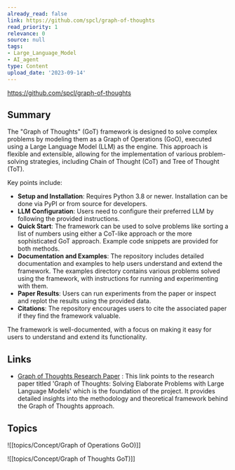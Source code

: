 ```yaml
---
already_read: false
link: https://github.com/spcl/graph-of-thoughts
read_priority: 1
relevance: 0
source: null
tags:
- Large_Language_Model
- AI_agent
type: Content
upload_date: '2023-09-14'
---
```


https://github.com/spcl/graph-of-thoughts
## Summary

The "Graph of Thoughts" (GoT) framework is designed to solve complex problems by modeling them as a Graph of Operations (GoO), executed using a Large Language Model (LLM) as the engine. This approach is flexible and extensible, allowing for the implementation of various problem-solving strategies, including Chain of Thought (CoT) and Tree of Thought (ToT).

Key points include:

- **Setup and Installation**: Requires Python 3.8 or newer. Installation can be done via PyPI or from source for developers.
- **LLM Configuration**: Users need to configure their preferred LLM by following the provided instructions.
- **Quick Start**: The framework can be used to solve problems like sorting a list of numbers using either a CoT-like approach or the more sophisticated GoT approach. Example code snippets are provided for both methods.
- **Documentation and Examples**: The repository includes detailed documentation and examples to help users understand and extend the framework. The examples directory contains various problems solved using the framework, with instructions for running and experimenting with them.
- **Paper Results**: Users can run experiments from the paper or inspect and replot the results using the provided data.
- **Citations**: The repository encourages users to cite the associated paper if they find the framework valuable.

The framework is well-documented, with a focus on making it easy for users to understand and extend its functionality.
## Links

- [Graph of Thoughts Research Paper](https://arxiv.org/pdf/2308.09687.pdf) : This link points to the research paper titled 'Graph of Thoughts: Solving Elaborate Problems with Large Language Models' which is the foundation of the project. It provides detailed insights into the methodology and theoretical framework behind the Graph of Thoughts approach.

## Topics

![[topics/Concept/Graph of Operations GoO)]]

![[topics/Concept/Graph of Thoughts GoT)]]